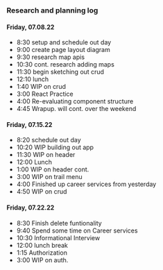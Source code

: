 ### Research and planning log
#### Friday, 07.08.22
* 8:30 setup and schedule out day
* 9:00 create page layout diagram
* 9:30 research map apis
* 10:30 cont. research adding maps
* 11:30 begin sketching out crud
* 12:10 lunch
* 1:40 WIP on crud
* 3:00 React Practice
* 4:00 Re-evaluating component structure
* 4:45 Wrapup. will cont. over the weekend

#### Friday, 07.15.22
* 8:20 schedule out day
* 10:20 WIP building out app
* 11:30 WIP on header
* 12:00 Lunch
* 1:00 WIP on header cont.
* 3:00 WIP on trail menu
* 4:00 Finished up career services from yesterday
* 4:50 WIP on crud

#### Friday, 07.22.22
* 8:30 Finish delete funtionality
* 9:40 Spend some time on Career services
* 10:30 Informational Interview
* 12:00 lunch break
* 1:15 Authorization
* 3:00 WIP on auth.
